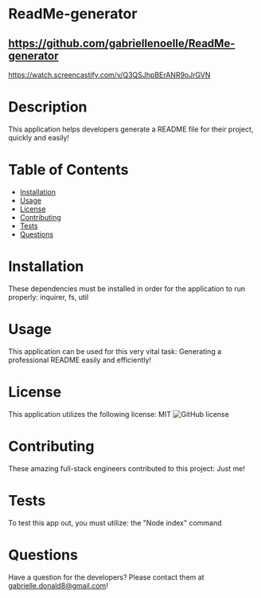 

  # ReadMe-generator
  ## https://github.com/gabriellenoelle/ReadMe-generator
  
  https://watch.screencastify.com/v/Q3QSJhpBErANR9oJrGVN

  # Description
  This application helps developers generate a README file for their project, quickly and easily!

  # Table of Contents
  * [Installation](#installation)
  * [Usage](#usage)
  * [License](#license)
  * [Contributing](#contributing)
  * [Tests](#tests)
  * [Questions](#questions)
  
  # Installation
  These dependencies must be installed in order for the application to run properly: inquirer, fs, util

  # Usage
  This application can be used for this very vital task: Generating a professional README easily and efficiently!

  # License
  This application utilizes the following license: MIT
  ![GitHub license](https://img.shields.io/badge/license-MIT-blue.svg)

  # Contributing
  These amazing full-stack engineers contributed to this project: Just me!

  # Tests
  To test this app out, you must utilize: the "Node index" command

  # Questions
  Have a question for the developers? Please contact them at gabrielle.donald8@gmail.com!
  
